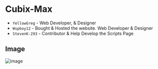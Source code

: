 # Cubix-Max

- `YellowGreg` - Web Developer, & Designer
- `Wspboy12` - Bought & Hosted the website. Web Developer & Designer
- `StevenK-293` - Contributor & Help Develop the Scripts Page


## Image

![image](https://github.com/user-attachments/assets/54c92d9c-5699-426f-9f27-93b6185c3f4f)
